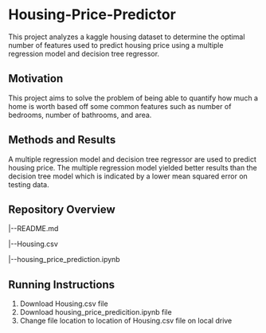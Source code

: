 # Housing-Price-Predictor
This project analyzes a kaggle housing dataset to determine the optimal number of features used to predict housing price using a multiple regression model and decision tree regressor.

## Motivation
This project aims to solve the problem of being able to quantify how much a home is worth based off some common features such as number of bedrooms, number of bathrooms, and area.

## Methods and Results
A multiple regression model and decision tree regressor are used to predict housing price. The multiple regression model yielded better results than the decision tree model which is indicated by a lower mean squared error on testing data.

## Repository Overview
|--README.md

|--Housing.csv

|--housing_price_prediction.ipynb

## Running Instructions
1. Download Housing.csv file
2. Download housing_price_predicition.ipynb file
3. Change file location to location of Housing.csv file on local drive
